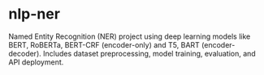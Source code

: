 # nlp-ner
Named Entity Recognition (NER) project using deep learning models like BERT, RoBERTa, BERT-CRF (encoder-only) and T5, BART (encoder-decoder). Includes dataset preprocessing, model training, evaluation, and API deployment.
